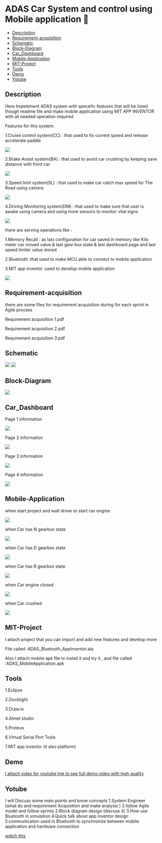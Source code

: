 # ADAS Car System and control using Mobile application 🚗
- [Description](#Description)
- [Requirement-acquisition](#Requirement-acquisition)
- [Schematic](#Schematic)
- [Block-Diagram](#Block-Diagram)
- [Car_Dashboard](#Car_Dashboard)
- [Mobile-Application](#Mobile-Application)
- [MIT-Project](#MIT-Project)
- [Tools](#Tools)
- [Demo](#Demo)
- [Yotube](#Yotube)




## Description
<p>Here Impelement ADAS system with specefic features that will be listed though readme file and make mobile application using MIT APP INVENTOR  with all needed operation required  </p>
<p>Features for this system:</p>
<p>1.Cruise control system(CC) : that used to fix current speed and release accelerate paddle </p>
<img src= "https://upload.wikimedia.org/wikipedia/commons/1/15/Cruise_Control.svg">
<p>2.Brake Assist system(BA) : that used to avoid car crushing by keeping save distance with front car </p>
<img src= "https://www.shutterstock.com/image-illustration/emergency-braking-assist-eba-sysyem-260nw-1238972668.jpg">
<p>3.Speed limit system(SL) : that used to make car catch max speed for The Road using  camera </p>
<img src= "https://encrypted-tbn0.gstatic.com/images?q=tbn:ANd9GcQ-WbAruUrfhxvG0ASTH2xr4xBFCWLZaoHrboSLsfnnsQ&s">
<p>4.Driving Monitoring system(DM) : that used to make sure that user is awake using camera  and using more sensors to monitor vital signs </p>
<img src= "https://www.valeo.com/wp-content/uploads/2022/01/driver-monitoring_05_v2-1_0x0_acf_cropped-scaled.jpg">
<p>there are serving operations like :</p>
<p>1.Memory Recall : as last configuration for car saved in memory like Kilo meter car moved value & last gear box state & last dashboard page and last speed limiter value stored</p>
<p>2.Bluetooth :that used to make MCU able to connect to mobile application </p>
<p>3.MIT app inventor :used to develop mobile application </p>
<img src= "https://encrypted-tbn0.gstatic.com/images?q=tbn:ANd9GcR9bU9wHqUGGslNUEPCRs4OP9lX_S0_-3kTb4F1xoDOrg&s">


## Requirement-acquisition
<p>there are some files for requirement acquisition during for each sprint in Agile process</p>
<p>Requirement acquisition 1.pdf</p>
<p>Requirement acquisition 2.pdf</p>
<p>Requirement acquisition 3.pdf</p>

## Schematic
<img src= "https://github.com/HESHAM47GAMAL/ADAS_Bluetooth_Car_system/blob/main/Proteus_schematic.png">
<img src= "https://github.com/HESHAM47GAMAL/ADAS_Bluetooth_Car_system/blob/main/RealLife_schematic.jpg">


## Block-Diagram

<img src= "https://github.com/HESHAM47GAMAL/ADAS_Bluetooth_Car_system/blob/main/BlockDiagram_image.png">


## Car_Dashboard
<p>Page 1 information</p>
<img src= "https://github.com/HESHAM47GAMAL/ADAS_Bluetooth_Car_system/blob/main/Dashboard_pages_screenshots/DashBoard_page1.jpg">
<p>Page 2 information</p>
<img src= "https://github.com/HESHAM47GAMAL/ADAS_Bluetooth_Car_system/blob/main/Dashboard_pages_screenshots/DashBoard_page2.jpg">
<p>Page 3 information</p>
<img src= "https://github.com/HESHAM47GAMAL/ADAS_Bluetooth_Car_system/blob/main/Dashboard_pages_screenshots/DashBoard_page3.jpg">
<p>Page 4 information</p>
<img src= "https://github.com/HESHAM47GAMAL/ADAS_Bluetooth_Car_system/blob/main/Dashboard_pages_screenshots/DashBoard_page4.jpg">


## Mobile-Application
<p>when start project and wait driver to start car engine </p>
<img src= "https://github.com/HESHAM47GAMAL/ADAS_Bluetooth_Car_system/blob/main/Mobile_APP_screenshouts/EngineON.jpg">
<p>when Car has N gearbox state</p>
<img src= "https://github.com/HESHAM47GAMAL/ADAS_Bluetooth_Car_system/blob/main/Mobile_APP_screenshouts/GearBox_N.jpg">
<p>when Car has D gearbox state</p>
<img src= "https://github.com/HESHAM47GAMAL/ADAS_Bluetooth_Car_system/blob/main/Mobile_APP_screenshouts/GearBox_D.jpg">
<p>when Car has R gearbox state</p>
<img src= "https://github.com/HESHAM47GAMAL/ADAS_Bluetooth_Car_system/blob/main/Mobile_APP_screenshouts/GearBox_R.jpg">
<p>when Car engine closed</p>
<img src= "https://github.com/HESHAM47GAMAL/ADAS_Bluetooth_Car_system/blob/main/Mobile_APP_screenshouts/EngineOFF.jpg">
<p>when Car crushed</p>
<img src= "https://github.com/HESHAM47GAMAL/ADAS_Bluetooth_Car_system/blob/main/Mobile_APP_screenshouts/CarCrushed.jpg">

## MIT-Project 
<P>I attach project that you can import and add new features and develop more </P>
<p> File called :ADAS_Bluetooth_AppInventor.aia</p>
<p>Also I attach mobile apk file to install it and try it , and file called :ADAS_MobileApplication.apk </p>

## Tools
<p>1.Eclipse </p>
<p>2.Docklight </p>
<p>3.Draw.io </p>
<p>4.Atmel studio </p>
<p>5.Proteus</p>
<p>6.Virtual Serial Port Tools </p>
<p>7.MIT app inventor (it also platform)</p>

## Demo
[I attach video for youtube link to see full demo video with high quality](https://youtu.be/ZXOVi9rrE6M?si=tgcz_JfilfFe-T7X)

## Yotube
<p>I will Discuss some main points and know concepts 
1.System Engineer (what do and requirement Acquisition and make analysis )
2.follow Agile model and follow sprints  
2.Block diagram design  (discuss it)
3.How use Bluetooth in simulation 
4.Quick talk about app inventor design 
5.communication used in Bluetooth to synchronize between mobile application and hardware connection </p>

[watch this](https://youtu.be/JfsTqGEMFk8?si=Aj15wjmO7tpInTAH)
